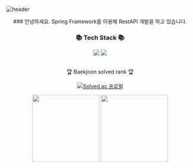 ![header](https://capsule-render.vercel.app/api?type=wave&color=auto&height=300&section=header&text=Dongwoongkim%20github.&fontSize=70)

<div align=center> ### 안녕하세요. Spring Framework를 이용해 RestAPI 개발을 하고 있습니다. </div>
<div align=center>
	<h3>📚 Tech Stack 📚</h3>
</div>
<div align="center">
	<img src="https://img.shields.io/badge/Java-007396?style=flat&logo=Conda-Forge&logoColor=white" />
	<img src="https://img.shields.io/badge/Spring-6DB33F?style=flat&logo=Spring&logoColor=white" />
	<br>
</div>
<br>
<div align=center>
	<p>🏆 Baekjoon solved rank 🏆</p>

[![Solved.ac 프로필](http://mazassumnida.wtf/api/v2/generate_badge?boj=kdo6301)](https://solved.ac/kdo6301)
	
</div>

<div align="center">
<p>
  <img height="180em" src="https://github-readme-stats.vercel.app/api?username=dongwoongkim&show_icons=true&include_all_commits=true&bg_color=30,e96443,904e95&title_color=fff&text_color=fff">
  <img height="180em" src="https://github-readme-stats.vercel.app/api/top-langs/?username=dongwoongkim&layout=compact&bg_color=30,e96443,904e95&title_color=fff&text_color=fff">
</p>
	</div>

